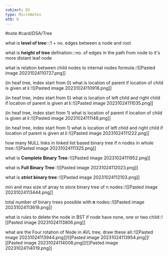 ```yaml
---
subject: DS
type: MicroNotes
atQ: 0
---
```

#note
#card/DSA/Tree

 <!--SR:!2023-11-07,9,270!2023-11-11,10,270-->

what is **level of tree**:::1 + no. edges between a node and root <!--SR:!2023-11-13,15,290!2023-11-15,17,290-->

what is **height of tree** defination:::no. of edges in the path from node to it's more distant leaf node <!--SR:!2023-11-13,15,290!2023-11-11,13,290-->

what is relation between child nodes to internal nodes formula::![[Pasted image 20231024110727.png]] <!--SR:!2023-11-15,17,290-->

(in heaf tree, index start from 0) what is location of parent if location of child is given at **i**::![[Pasted image 20231024110918.png]] <!--SR:!2023-11-21,14,250-->

(in heaf tree, index start from 0) what is location of left child and right child if location of parent is given at **i**::![[Pasted image 20231024111035.png]] <!--SR:!2023-11-12,5,250-->

(in heaf tree, index start from 1) what is location of parent if location of child is given at **i**::![[Pasted image 20231024111148.png]] <!--SR:!2023-11-14,6,250-->


(in heaf tree, index start from 1) what is location of left child and right child if location of parent is given at **i**::![[Pasted image 20231024111222.png]] <!--SR:!2023-11-13,15,290-->


how many NULL links in linked list based binary tree if n nodes in whole tree::![[Pasted image 20231024111325.png]] <!--SR:!2023-12-12,32,270-->

what is **Complete Binary Tree**::![[Pasted image 20231024111952.png]] <!--SR:!2023-11-12,14,290-->

what is **Full Binary Tree**::![[Pasted image 20231024112023.png]] <!--SR:!2023-11-14,16,290-->

what is **strict binary tree**::![[Pasted image 20231024112103.png]] <!--SR:!2023-11-14,16,290-->

min and max size of array to store binary tree of n  nodes::![[Pasted image 20231024113444.png]] <!--SR:!2023-11-11,4,230-->

total number of binary trees possible with  **n** nodes::![[Pasted image 20231024113619.png]] <!--SR:!2023-11-14,16,290-->

what is rules to delete the node in BST if node have none, one or two child::![[Pasted image 20231024113806.png]] <!--SR:!2023-11-12,14,290-->


what are the Four rotation of Node in AVL tree, draw these all::![[Pasted image 20231024113944.png]]![[Pasted image 20231024113954.png]]![[Pasted image 20231024114008.png]]![[Pasted image 20231024114019.png]] <!--SR:!2023-11-11,13,290-->




